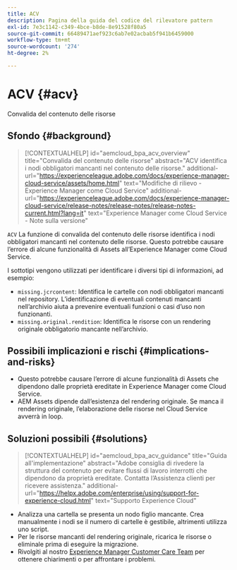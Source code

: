 ```yaml
---
title: ACV
description: Pagina della guida del codice del rilevatore pattern
exl-id: 7e3c1142-c349-4bce-b8de-8e91528f80a5
source-git-commit: 66489471aef923c6ab7e02acbab5f941b6459000
workflow-type: tm+mt
source-wordcount: '274'
ht-degree: 2%

---
```


# ACV {#acv}

Convalida del contenuto delle risorse

## Sfondo {#background}

>[!CONTEXTUALHELP]
>id="aemcloud_bpa_acv_overview"
>title="Convalida del contenuto delle risorse"
>abstract="ACV identifica i nodi obbligatori mancanti nel contenuto delle risorse."
>additional-url="https://experienceleague.adobe.com/docs/experience-manager-cloud-service/assets/home.html" text="Modifiche di rilievo - Experience Manager come Cloud Service"
>additional-url="https://experienceleague.adobe.com/docs/experience-manager-cloud-service/release-notes/release-notes/release-notes-current.html?lang=it" text="Experience Manager come Cloud Service - Note sulla versione"

`ACV`  La funzione di convalida del contenuto delle risorse identifica i nodi obbligatori mancanti nel contenuto delle risorse. Questo potrebbe causare l’errore di alcune funzionalità di Assets all’Experience Manager come Cloud Service.

I sottotipi vengono utilizzati per identificare i diversi tipi di informazioni, ad esempio:

* `missing.jcrcontent`: Identifica le cartelle con nodi obbligatori mancanti nel repository. L’identificazione di eventuali contenuti mancanti nell’archivio aiuta a prevenire eventuali funzioni o casi d’uso non funzionanti.
* `missing.original.rendition`: Identifica le risorse con un rendering originale obbligatorio mancante nell’archivio.

## Possibili implicazioni e rischi {#implications-and-risks}

* Questo potrebbe causare l’errore di alcune funzionalità di Assets che dipendono dalle proprietà ereditate in Experience Manager come Cloud Service.
* AEM Assets dipende dall’esistenza del rendering originale. Se manca il rendering originale, l’elaborazione delle risorse nel Cloud Service avverrà in loop.

## Soluzioni possibili {#solutions}

>[!CONTEXTUALHELP]
>id="aemcloud_bpa_acv_guidance"
>title="Guida all&#39;implementazione"
>abstract="Adobe consiglia di rivedere la struttura del contenuto per evitare flussi di lavoro interrotti che dipendono da proprietà ereditate. Contatta l’Assistenza clienti per ricevere assistenza."
>additional-url="https://helpx.adobe.com/enterprise/using/support-for-experience-cloud.html" text="Supporto Experience Cloud"

* Analizza una cartella se presenta un nodo figlio mancante. Crea manualmente i nodi se il numero di cartelle è gestibile, altrimenti utilizza uno script.
* Per le risorse mancanti del rendering originale, ricarica le risorse o eliminale prima di eseguire la migrazione.
* Rivolgiti al nostro [Experience Manager Customer Care Team](https://helpx.adobe.com/enterprise/using/support-for-experience-cloud.html) per ottenere chiarimenti o per affrontare i problemi.
